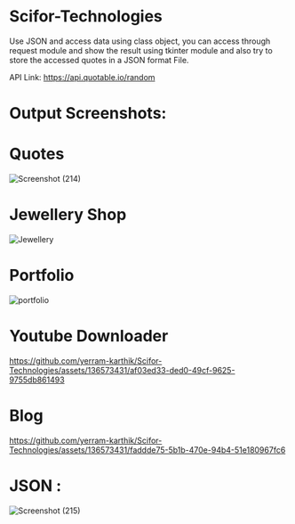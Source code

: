 # Scifor-Technologies
Use JSON and access data using class object, you can access through request module and show the result using tkinter module and also try to store the accessed quotes in a JSON format File.

API Link: https://api.quotable.io/random

# Output Screenshots:
# Quotes
![Screenshot (214)](https://github.com/yerram-karthik/Scifor-Technologies/assets/136573431/ac923217-b146-48ff-ab2d-e31499f43fe1)

# Jewellery Shop
![Jewellery](https://github.com/yerram-karthik/Scifor-Technologies/assets/136573431/f9c96d94-ad0b-4e80-b232-eaf4d631b805)

# Portfolio
![portfolio](https://github.com/yerram-karthik/Scifor-Technologies/assets/136573431/de886b2c-b010-41b1-bf10-e77d3cc32ab8)

# Youtube Downloader
https://github.com/yerram-karthik/Scifor-Technologies/assets/136573431/af03ed33-ded0-49cf-9625-9755db861493

# Blog
https://github.com/yerram-karthik/Scifor-Technologies/assets/136573431/faddde75-5b1b-470e-94b4-51e180967fc6

# JSON :
![Screenshot (215)](https://github.com/yerram-karthik/Scifor-Technologies/assets/136573431/e41ee0c5-8654-40c8-80ab-c1aa5ae429a4)


